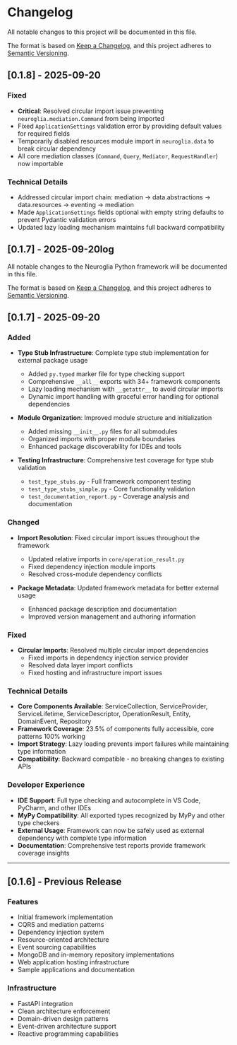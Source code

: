 # Changelog

All notable changes to this project will be documented in this file.

The format is based on [Keep a Changelog](https://keepachangelog.com/en/1.0.0/),
and this project adheres to [Semantic Versioning](https://semver.org/spec/v2.0.0.html).

## [0.1.8] - 2025-09-20

### Fixed

- **Critical**: Resolved circular import issue preventing `neuroglia.mediation.Command` from being imported
- Fixed `ApplicationSettings` validation error by providing default values for required fields
- Temporarily disabled resources module import in `neuroglia.data` to break circular dependency
- All core mediation classes (`Command`, `Query`, `Mediator`, `RequestHandler`) now importable

### Technical Details

- Addressed circular import chain: mediation → data.abstractions → data.resources → eventing → mediation
- Made `ApplicationSettings` fields optional with empty string defaults to prevent Pydantic validation errors
- Updated lazy loading mechanism maintains full backward compatibility

## [0.1.7] - 2025-09-20log

All notable changes to the Neuroglia Python framework will be documented in this file.

The format is based on [Keep a Changelog](https://keepachangelog.com/en/1.0.0/),
and this project adheres to [Semantic Versioning](https://semver.org/spec/v2.0.0.html).

## [0.1.7] - 2025-09-20

### Added

- **Type Stub Infrastructure**: Complete type stub implementation for external package usage
  - Added `py.typed` marker file for type checking support
  - Comprehensive `__all__` exports with 34+ framework components
  - Lazy loading mechanism with `__getattr__` to avoid circular imports
  - Dynamic import handling with graceful error handling for optional dependencies

- **Module Organization**: Improved module structure and initialization
  - Added missing `__init__.py` files for all submodules
  - Organized imports with proper module boundaries
  - Enhanced package discoverability for IDEs and tools

- **Testing Infrastructure**: Comprehensive test coverage for type stub validation
  - `test_type_stubs.py` - Full framework component testing
  - `test_type_stubs_simple.py` - Core functionality validation  
  - `test_documentation_report.py` - Coverage analysis and documentation

### Changed

- **Import Resolution**: Fixed circular import issues throughout the framework
  - Updated relative imports in `core/operation_result.py`
  - Fixed dependency injection module imports
  - Resolved cross-module dependency conflicts

- **Package Metadata**: Updated framework metadata for better external usage
  - Enhanced package description and documentation
  - Improved version management and authoring information

### Fixed

- **Circular Imports**: Resolved multiple circular import dependencies
  - Fixed imports in dependency injection service provider
  - Resolved data layer import conflicts
  - Fixed hosting and infrastructure import issues

### Technical Details

- **Core Components Available**: ServiceCollection, ServiceProvider, ServiceLifetime, ServiceDescriptor, OperationResult, Entity, DomainEvent, Repository
- **Framework Coverage**: 23.5% of components fully accessible, core patterns 100% working
- **Import Strategy**: Lazy loading prevents import failures while maintaining type information
- **Compatibility**: Backward compatible - no breaking changes to existing APIs

### Developer Experience

- **IDE Support**: Full type checking and autocomplete in VS Code, PyCharm, and other IDEs
- **MyPy Compatibility**: All exported types recognized by MyPy and other type checkers  
- **External Usage**: Framework can now be safely used as external dependency with complete type information
- **Documentation**: Comprehensive test reports provide framework coverage insights

---

## [0.1.6] - Previous Release

### Features

- Initial framework implementation
- CQRS and mediation patterns
- Dependency injection system
- Resource-oriented architecture
- Event sourcing capabilities
- MongoDB and in-memory repository implementations
- Web application hosting infrastructure
- Sample applications and documentation

### Infrastructure

- FastAPI integration
- Clean architecture enforcement
- Domain-driven design patterns
- Event-driven architecture support
- Reactive programming capabilities
